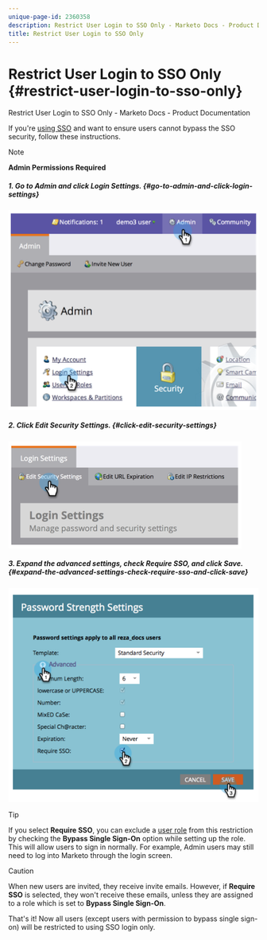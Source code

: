 ```yaml
---
unique-page-id: 2360358
description: Restrict User Login to SSO Only - Marketo Docs - Product Documentation
title: Restrict User Login to SSO Only
---
```


# Restrict User Login to SSO Only {#restrict-user-login-to-sso-only}

Restrict User Login to SSO Only - Marketo Docs - Product Documentation

If you're [using SSO](add-single-sign-on-to-a-portal.md) and want to ensure users cannot bypass the SSO security, follow these instructions.

>[!NOTE]
>
>**Admin Permissions Required**

##### 1. Go to Admin and click Login Settings. {#go-to-admin-and-click-login-settings}

![](assets/image2014-9-24-14-3a44-3a40.png)  

##### 2. Click Edit Security Settings. {#click-edit-security-settings}

![](assets/image2014-9-24-14-3a44-3a53.png)  

##### 3. Expand the advanced settings, check Require SSO, and click Save. {#expand-the-advanced-settings-check-require-sso-and-click-save}

![](assets/image2014-9-24-14-3a45-3a6.png)

>[!TIP]
>
>If you select **Require SSO**, you can exclude a [user role](../../../product-docs/administration/users-and-roles/create-delete-edit-and-change-a-user-role.md) from this restriction by checking the **Bypass Single Sign-On** option while setting up the role. This will allow users to sign in normally. For example, Admin users may still need to log into Marketo through the login screen.

>[!CAUTION]
>
>When new users are invited, they receive invite emails. However, if **Require SSO** is selected, they won't receive these emails, unless they are assigned to a role which is set to **Bypass Single Sign-On**.

That's it! Now all users (except users with permission to bypass single sign-on) will be restricted to using SSO login only. 
